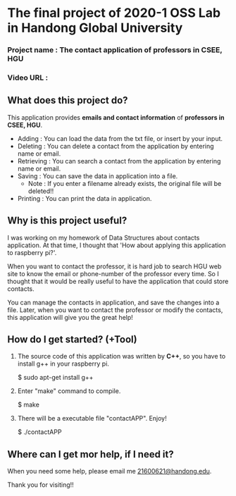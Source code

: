 The final project of 2020-1 OSS Lab in Handong Global University
=============================================
### Project name : The contact application of professors in CSEE, HGU
### Video URL : 

## What does this project do?
This application provides **emails and contact information** of **professors in CSEE, HGU**.
* Adding : You can load the data from the txt file, or insert by your input.
* Deleting : You can delete a contact from the application by entering name or email.
* Retrieving : You can search a contact from the application by entering name or email.
* Saving : You can save the data in application into a file.
	* Note : If you enter a filename already exists, the original file will be deleted!!
* Printing : You can print the data in application.

## Why is this project useful?
I was working on my homework of Data Structures about contacts application.
At that time, I thought that 'How about applying this application to raspberry pi?'.

When you want to contact the professor, it is hard job to search HGU web site to know the email or phone-number of the professor every time.
So I thought that it would be really useful to have the application that could store contacts.

You can manage the contacts in application, and save the changes into a file.
Later, when you want to contact the professor or modify the contacts, this application will give you the great help!

## How do I get started? (+Tool)
1. The source code of this application was written by **C++**, so you have to install g++ in your raspberry pi.

	$ sudo apt-get install g++

2. Enter "make" command to compile.

	$ make

3. There will be a executable file "contactAPP".
Enjoy!

	$ ./contactAPP


## Where can I get mor help, if I need it?
When you need some help, please email me 21600621@handong.edu.

Thank you for visiting!!